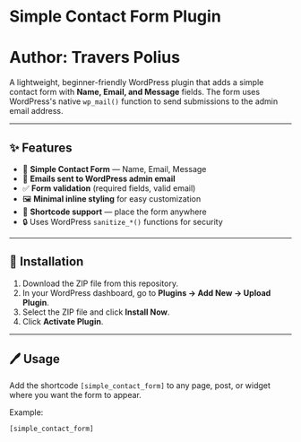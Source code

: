 # Simple Contact Form Plugin 
# Author: Travers Polius

A lightweight, beginner-friendly WordPress plugin that adds a simple contact form with **Name, Email, and Message** fields. The form uses WordPress's native `wp_mail()` function to send submissions to the admin email address.

---

## ✨ Features

- 📩 **Simple Contact Form** — Name, Email, Message
- 📨 **Emails sent to WordPress admin email**
- ✅ **Form validation** (required fields, valid email)
- 🖼️ **Minimal inline styling** for easy customization
- 🧩 **Shortcode support** — place the form anywhere
- 🔒 Uses WordPress `sanitize_*()` functions for security

---

## 🚀 Installation

1. Download the ZIP file from this repository.
2. In your WordPress dashboard, go to **Plugins → Add New → Upload Plugin**.
3. Select the ZIP file and click **Install Now**.
4. Click **Activate Plugin**.

---

## 🖊️ Usage

Add the shortcode `[simple_contact_form]` to any page, post, or widget where you want the form to appear.

Example:

```html
[simple_contact_form]
